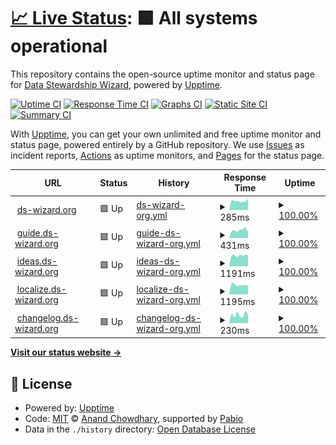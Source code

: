 # [📈 Live Status](https://ds-wizard.github.io/status): <!--live status--> **🟩 All systems operational**

This repository contains the open-source uptime monitor and status page for [Data Stewardship Wizard](https://ds-wizard.org), powered by [Upptime](https://github.com/upptime/upptime).

[![Uptime CI](https://github.com/ds-wizard/status/workflows/Uptime%20CI/badge.svg)](https://github.com/ds-wizard/status/actions?query=workflow%3A%22Uptime+CI%22)
[![Response Time CI](https://github.com/ds-wizard/status/workflows/Response%20Time%20CI/badge.svg)](https://github.com/ds-wizard/status/actions?query=workflow%3A%22Response+Time+CI%22)
[![Graphs CI](https://github.com/ds-wizard/status/workflows/Graphs%20CI/badge.svg)](https://github.com/ds-wizard/status/actions?query=workflow%3A%22Graphs+CI%22)
[![Static Site CI](https://github.com/ds-wizard/status/workflows/Static%20Site%20CI/badge.svg)](https://github.com/ds-wizard/status/actions?query=workflow%3A%22Static+Site+CI%22)
[![Summary CI](https://github.com/ds-wizard/status/workflows/Summary%20CI/badge.svg)](https://github.com/ds-wizard/status/actions?query=workflow%3A%22Summary+CI%22)

With [Upptime](https://upptime.js.org), you can get your own unlimited and free uptime monitor and status page, powered entirely by a GitHub repository. We use [Issues](https://github.com/ds-wizard/status/issues) as incident reports, [Actions](https://github.com/ds-wizard/status/actions) as uptime monitors, and [Pages](https://ds-wizard.github.io/status) for the status page.

<!--start: status pages-->
<!-- This summary is generated by Upptime (https://github.com/upptime/upptime) -->
<!-- Do not edit this manually, your changes will be overwritten -->
<!-- prettier-ignore -->
| URL | Status | History | Response Time | Uptime |
| --- | ------ | ------- | ------------- | ------ |
| <img alt="" src="https://icons.duckduckgo.com/ip3/ds-wizard.org.ico" height="13"> [ds-wizard.org](https://ds-wizard.org) | 🟩 Up | [ds-wizard-org.yml](https://github.com/ds-wizard/status/commits/HEAD/history/ds-wizard-org.yml) | <details><summary><img alt="Response time graph" src="./graphs/ds-wizard-org/response-time-week.png" height="20"> 285ms</summary><br><a href="https://ds-wizard.github.io/status/history/ds-wizard-org"><img alt="Response time 283" src="https://img.shields.io/endpoint?url=https%3A%2F%2Fraw.githubusercontent.com%2Fds-wizard%2Fstatus%2FHEAD%2Fapi%2Fds-wizard-org%2Fresponse-time.json"></a><br><a href="https://ds-wizard.github.io/status/history/ds-wizard-org"><img alt="24-hour response time 355" src="https://img.shields.io/endpoint?url=https%3A%2F%2Fraw.githubusercontent.com%2Fds-wizard%2Fstatus%2FHEAD%2Fapi%2Fds-wizard-org%2Fresponse-time-day.json"></a><br><a href="https://ds-wizard.github.io/status/history/ds-wizard-org"><img alt="7-day response time 285" src="https://img.shields.io/endpoint?url=https%3A%2F%2Fraw.githubusercontent.com%2Fds-wizard%2Fstatus%2FHEAD%2Fapi%2Fds-wizard-org%2Fresponse-time-week.json"></a><br><a href="https://ds-wizard.github.io/status/history/ds-wizard-org"><img alt="30-day response time 287" src="https://img.shields.io/endpoint?url=https%3A%2F%2Fraw.githubusercontent.com%2Fds-wizard%2Fstatus%2FHEAD%2Fapi%2Fds-wizard-org%2Fresponse-time-month.json"></a><br><a href="https://ds-wizard.github.io/status/history/ds-wizard-org"><img alt="1-year response time 283" src="https://img.shields.io/endpoint?url=https%3A%2F%2Fraw.githubusercontent.com%2Fds-wizard%2Fstatus%2FHEAD%2Fapi%2Fds-wizard-org%2Fresponse-time-year.json"></a></details> | <details><summary><a href="https://ds-wizard.github.io/status/history/ds-wizard-org">100.00%</a></summary><a href="https://ds-wizard.github.io/status/history/ds-wizard-org"><img alt="All-time uptime 100.00%" src="https://img.shields.io/endpoint?url=https%3A%2F%2Fraw.githubusercontent.com%2Fds-wizard%2Fstatus%2FHEAD%2Fapi%2Fds-wizard-org%2Fuptime.json"></a><br><a href="https://ds-wizard.github.io/status/history/ds-wizard-org"><img alt="24-hour uptime 100.00%" src="https://img.shields.io/endpoint?url=https%3A%2F%2Fraw.githubusercontent.com%2Fds-wizard%2Fstatus%2FHEAD%2Fapi%2Fds-wizard-org%2Fuptime-day.json"></a><br><a href="https://ds-wizard.github.io/status/history/ds-wizard-org"><img alt="7-day uptime 100.00%" src="https://img.shields.io/endpoint?url=https%3A%2F%2Fraw.githubusercontent.com%2Fds-wizard%2Fstatus%2FHEAD%2Fapi%2Fds-wizard-org%2Fuptime-week.json"></a><br><a href="https://ds-wizard.github.io/status/history/ds-wizard-org"><img alt="30-day uptime 100.00%" src="https://img.shields.io/endpoint?url=https%3A%2F%2Fraw.githubusercontent.com%2Fds-wizard%2Fstatus%2FHEAD%2Fapi%2Fds-wizard-org%2Fuptime-month.json"></a><br><a href="https://ds-wizard.github.io/status/history/ds-wizard-org"><img alt="1-year uptime 100.00%" src="https://img.shields.io/endpoint?url=https%3A%2F%2Fraw.githubusercontent.com%2Fds-wizard%2Fstatus%2FHEAD%2Fapi%2Fds-wizard-org%2Fuptime-year.json"></a></details>
| <img alt="" src="https://icons.duckduckgo.com/ip3/guide.ds-wizard.org.ico" height="13"> [guide.ds-wizard.org](https://guide.ds-wizard.org) | 🟩 Up | [guide-ds-wizard-org.yml](https://github.com/ds-wizard/status/commits/HEAD/history/guide-ds-wizard-org.yml) | <details><summary><img alt="Response time graph" src="./graphs/guide-ds-wizard-org/response-time-week.png" height="20"> 431ms</summary><br><a href="https://ds-wizard.github.io/status/history/guide-ds-wizard-org"><img alt="Response time 398" src="https://img.shields.io/endpoint?url=https%3A%2F%2Fraw.githubusercontent.com%2Fds-wizard%2Fstatus%2FHEAD%2Fapi%2Fguide-ds-wizard-org%2Fresponse-time.json"></a><br><a href="https://ds-wizard.github.io/status/history/guide-ds-wizard-org"><img alt="24-hour response time 307" src="https://img.shields.io/endpoint?url=https%3A%2F%2Fraw.githubusercontent.com%2Fds-wizard%2Fstatus%2FHEAD%2Fapi%2Fguide-ds-wizard-org%2Fresponse-time-day.json"></a><br><a href="https://ds-wizard.github.io/status/history/guide-ds-wizard-org"><img alt="7-day response time 431" src="https://img.shields.io/endpoint?url=https%3A%2F%2Fraw.githubusercontent.com%2Fds-wizard%2Fstatus%2FHEAD%2Fapi%2Fguide-ds-wizard-org%2Fresponse-time-week.json"></a><br><a href="https://ds-wizard.github.io/status/history/guide-ds-wizard-org"><img alt="30-day response time 393" src="https://img.shields.io/endpoint?url=https%3A%2F%2Fraw.githubusercontent.com%2Fds-wizard%2Fstatus%2FHEAD%2Fapi%2Fguide-ds-wizard-org%2Fresponse-time-month.json"></a><br><a href="https://ds-wizard.github.io/status/history/guide-ds-wizard-org"><img alt="1-year response time 398" src="https://img.shields.io/endpoint?url=https%3A%2F%2Fraw.githubusercontent.com%2Fds-wizard%2Fstatus%2FHEAD%2Fapi%2Fguide-ds-wizard-org%2Fresponse-time-year.json"></a></details> | <details><summary><a href="https://ds-wizard.github.io/status/history/guide-ds-wizard-org">100.00%</a></summary><a href="https://ds-wizard.github.io/status/history/guide-ds-wizard-org"><img alt="All-time uptime 100.00%" src="https://img.shields.io/endpoint?url=https%3A%2F%2Fraw.githubusercontent.com%2Fds-wizard%2Fstatus%2FHEAD%2Fapi%2Fguide-ds-wizard-org%2Fuptime.json"></a><br><a href="https://ds-wizard.github.io/status/history/guide-ds-wizard-org"><img alt="24-hour uptime 100.00%" src="https://img.shields.io/endpoint?url=https%3A%2F%2Fraw.githubusercontent.com%2Fds-wizard%2Fstatus%2FHEAD%2Fapi%2Fguide-ds-wizard-org%2Fuptime-day.json"></a><br><a href="https://ds-wizard.github.io/status/history/guide-ds-wizard-org"><img alt="7-day uptime 100.00%" src="https://img.shields.io/endpoint?url=https%3A%2F%2Fraw.githubusercontent.com%2Fds-wizard%2Fstatus%2FHEAD%2Fapi%2Fguide-ds-wizard-org%2Fuptime-week.json"></a><br><a href="https://ds-wizard.github.io/status/history/guide-ds-wizard-org"><img alt="30-day uptime 100.00%" src="https://img.shields.io/endpoint?url=https%3A%2F%2Fraw.githubusercontent.com%2Fds-wizard%2Fstatus%2FHEAD%2Fapi%2Fguide-ds-wizard-org%2Fuptime-month.json"></a><br><a href="https://ds-wizard.github.io/status/history/guide-ds-wizard-org"><img alt="1-year uptime 100.00%" src="https://img.shields.io/endpoint?url=https%3A%2F%2Fraw.githubusercontent.com%2Fds-wizard%2Fstatus%2FHEAD%2Fapi%2Fguide-ds-wizard-org%2Fuptime-year.json"></a></details>
| <img alt="" src="https://icons.duckduckgo.com/ip3/ideas.ds-wizard.org.ico" height="13"> [ideas.ds-wizard.org](https://ideas.ds-wizard.org) | 🟩 Up | [ideas-ds-wizard-org.yml](https://github.com/ds-wizard/status/commits/HEAD/history/ideas-ds-wizard-org.yml) | <details><summary><img alt="Response time graph" src="./graphs/ideas-ds-wizard-org/response-time-week.png" height="20"> 1191ms</summary><br><a href="https://ds-wizard.github.io/status/history/ideas-ds-wizard-org"><img alt="Response time 1089" src="https://img.shields.io/endpoint?url=https%3A%2F%2Fraw.githubusercontent.com%2Fds-wizard%2Fstatus%2FHEAD%2Fapi%2Fideas-ds-wizard-org%2Fresponse-time.json"></a><br><a href="https://ds-wizard.github.io/status/history/ideas-ds-wizard-org"><img alt="24-hour response time 1213" src="https://img.shields.io/endpoint?url=https%3A%2F%2Fraw.githubusercontent.com%2Fds-wizard%2Fstatus%2FHEAD%2Fapi%2Fideas-ds-wizard-org%2Fresponse-time-day.json"></a><br><a href="https://ds-wizard.github.io/status/history/ideas-ds-wizard-org"><img alt="7-day response time 1191" src="https://img.shields.io/endpoint?url=https%3A%2F%2Fraw.githubusercontent.com%2Fds-wizard%2Fstatus%2FHEAD%2Fapi%2Fideas-ds-wizard-org%2Fresponse-time-week.json"></a><br><a href="https://ds-wizard.github.io/status/history/ideas-ds-wizard-org"><img alt="30-day response time 1100" src="https://img.shields.io/endpoint?url=https%3A%2F%2Fraw.githubusercontent.com%2Fds-wizard%2Fstatus%2FHEAD%2Fapi%2Fideas-ds-wizard-org%2Fresponse-time-month.json"></a><br><a href="https://ds-wizard.github.io/status/history/ideas-ds-wizard-org"><img alt="1-year response time 1089" src="https://img.shields.io/endpoint?url=https%3A%2F%2Fraw.githubusercontent.com%2Fds-wizard%2Fstatus%2FHEAD%2Fapi%2Fideas-ds-wizard-org%2Fresponse-time-year.json"></a></details> | <details><summary><a href="https://ds-wizard.github.io/status/history/ideas-ds-wizard-org">100.00%</a></summary><a href="https://ds-wizard.github.io/status/history/ideas-ds-wizard-org"><img alt="All-time uptime 99.60%" src="https://img.shields.io/endpoint?url=https%3A%2F%2Fraw.githubusercontent.com%2Fds-wizard%2Fstatus%2FHEAD%2Fapi%2Fideas-ds-wizard-org%2Fuptime.json"></a><br><a href="https://ds-wizard.github.io/status/history/ideas-ds-wizard-org"><img alt="24-hour uptime 100.00%" src="https://img.shields.io/endpoint?url=https%3A%2F%2Fraw.githubusercontent.com%2Fds-wizard%2Fstatus%2FHEAD%2Fapi%2Fideas-ds-wizard-org%2Fuptime-day.json"></a><br><a href="https://ds-wizard.github.io/status/history/ideas-ds-wizard-org"><img alt="7-day uptime 100.00%" src="https://img.shields.io/endpoint?url=https%3A%2F%2Fraw.githubusercontent.com%2Fds-wizard%2Fstatus%2FHEAD%2Fapi%2Fideas-ds-wizard-org%2Fuptime-week.json"></a><br><a href="https://ds-wizard.github.io/status/history/ideas-ds-wizard-org"><img alt="30-day uptime 100.00%" src="https://img.shields.io/endpoint?url=https%3A%2F%2Fraw.githubusercontent.com%2Fds-wizard%2Fstatus%2FHEAD%2Fapi%2Fideas-ds-wizard-org%2Fuptime-month.json"></a><br><a href="https://ds-wizard.github.io/status/history/ideas-ds-wizard-org"><img alt="1-year uptime 99.60%" src="https://img.shields.io/endpoint?url=https%3A%2F%2Fraw.githubusercontent.com%2Fds-wizard%2Fstatus%2FHEAD%2Fapi%2Fideas-ds-wizard-org%2Fuptime-year.json"></a></details>
| <img alt="" src="https://icons.duckduckgo.com/ip3/localize.ds-wizard.org.ico" height="13"> [localize.ds-wizard.org](https://localize.ds-wizard.org) | 🟩 Up | [localize-ds-wizard-org.yml](https://github.com/ds-wizard/status/commits/HEAD/history/localize-ds-wizard-org.yml) | <details><summary><img alt="Response time graph" src="./graphs/localize-ds-wizard-org/response-time-week.png" height="20"> 1195ms</summary><br><a href="https://ds-wizard.github.io/status/history/localize-ds-wizard-org"><img alt="Response time 1209" src="https://img.shields.io/endpoint?url=https%3A%2F%2Fraw.githubusercontent.com%2Fds-wizard%2Fstatus%2FHEAD%2Fapi%2Flocalize-ds-wizard-org%2Fresponse-time.json"></a><br><a href="https://ds-wizard.github.io/status/history/localize-ds-wizard-org"><img alt="24-hour response time 1085" src="https://img.shields.io/endpoint?url=https%3A%2F%2Fraw.githubusercontent.com%2Fds-wizard%2Fstatus%2FHEAD%2Fapi%2Flocalize-ds-wizard-org%2Fresponse-time-day.json"></a><br><a href="https://ds-wizard.github.io/status/history/localize-ds-wizard-org"><img alt="7-day response time 1195" src="https://img.shields.io/endpoint?url=https%3A%2F%2Fraw.githubusercontent.com%2Fds-wizard%2Fstatus%2FHEAD%2Fapi%2Flocalize-ds-wizard-org%2Fresponse-time-week.json"></a><br><a href="https://ds-wizard.github.io/status/history/localize-ds-wizard-org"><img alt="30-day response time 1202" src="https://img.shields.io/endpoint?url=https%3A%2F%2Fraw.githubusercontent.com%2Fds-wizard%2Fstatus%2FHEAD%2Fapi%2Flocalize-ds-wizard-org%2Fresponse-time-month.json"></a><br><a href="https://ds-wizard.github.io/status/history/localize-ds-wizard-org"><img alt="1-year response time 1209" src="https://img.shields.io/endpoint?url=https%3A%2F%2Fraw.githubusercontent.com%2Fds-wizard%2Fstatus%2FHEAD%2Fapi%2Flocalize-ds-wizard-org%2Fresponse-time-year.json"></a></details> | <details><summary><a href="https://ds-wizard.github.io/status/history/localize-ds-wizard-org">100.00%</a></summary><a href="https://ds-wizard.github.io/status/history/localize-ds-wizard-org"><img alt="All-time uptime 99.60%" src="https://img.shields.io/endpoint?url=https%3A%2F%2Fraw.githubusercontent.com%2Fds-wizard%2Fstatus%2FHEAD%2Fapi%2Flocalize-ds-wizard-org%2Fuptime.json"></a><br><a href="https://ds-wizard.github.io/status/history/localize-ds-wizard-org"><img alt="24-hour uptime 100.00%" src="https://img.shields.io/endpoint?url=https%3A%2F%2Fraw.githubusercontent.com%2Fds-wizard%2Fstatus%2FHEAD%2Fapi%2Flocalize-ds-wizard-org%2Fuptime-day.json"></a><br><a href="https://ds-wizard.github.io/status/history/localize-ds-wizard-org"><img alt="7-day uptime 100.00%" src="https://img.shields.io/endpoint?url=https%3A%2F%2Fraw.githubusercontent.com%2Fds-wizard%2Fstatus%2FHEAD%2Fapi%2Flocalize-ds-wizard-org%2Fuptime-week.json"></a><br><a href="https://ds-wizard.github.io/status/history/localize-ds-wizard-org"><img alt="30-day uptime 100.00%" src="https://img.shields.io/endpoint?url=https%3A%2F%2Fraw.githubusercontent.com%2Fds-wizard%2Fstatus%2FHEAD%2Fapi%2Flocalize-ds-wizard-org%2Fuptime-month.json"></a><br><a href="https://ds-wizard.github.io/status/history/localize-ds-wizard-org"><img alt="1-year uptime 99.60%" src="https://img.shields.io/endpoint?url=https%3A%2F%2Fraw.githubusercontent.com%2Fds-wizard%2Fstatus%2FHEAD%2Fapi%2Flocalize-ds-wizard-org%2Fuptime-year.json"></a></details>
| <img alt="" src="https://icons.duckduckgo.com/ip3/changelog.ds-wizard.org.ico" height="13"> [changelog.ds-wizard.org](https://changelog.ds-wizard.org) | 🟩 Up | [changelog-ds-wizard-org.yml](https://github.com/ds-wizard/status/commits/HEAD/history/changelog-ds-wizard-org.yml) | <details><summary><img alt="Response time graph" src="./graphs/changelog-ds-wizard-org/response-time-week.png" height="20"> 230ms</summary><br><a href="https://ds-wizard.github.io/status/history/changelog-ds-wizard-org"><img alt="Response time 256" src="https://img.shields.io/endpoint?url=https%3A%2F%2Fraw.githubusercontent.com%2Fds-wizard%2Fstatus%2FHEAD%2Fapi%2Fchangelog-ds-wizard-org%2Fresponse-time.json"></a><br><a href="https://ds-wizard.github.io/status/history/changelog-ds-wizard-org"><img alt="24-hour response time 228" src="https://img.shields.io/endpoint?url=https%3A%2F%2Fraw.githubusercontent.com%2Fds-wizard%2Fstatus%2FHEAD%2Fapi%2Fchangelog-ds-wizard-org%2Fresponse-time-day.json"></a><br><a href="https://ds-wizard.github.io/status/history/changelog-ds-wizard-org"><img alt="7-day response time 230" src="https://img.shields.io/endpoint?url=https%3A%2F%2Fraw.githubusercontent.com%2Fds-wizard%2Fstatus%2FHEAD%2Fapi%2Fchangelog-ds-wizard-org%2Fresponse-time-week.json"></a><br><a href="https://ds-wizard.github.io/status/history/changelog-ds-wizard-org"><img alt="30-day response time 255" src="https://img.shields.io/endpoint?url=https%3A%2F%2Fraw.githubusercontent.com%2Fds-wizard%2Fstatus%2FHEAD%2Fapi%2Fchangelog-ds-wizard-org%2Fresponse-time-month.json"></a><br><a href="https://ds-wizard.github.io/status/history/changelog-ds-wizard-org"><img alt="1-year response time 256" src="https://img.shields.io/endpoint?url=https%3A%2F%2Fraw.githubusercontent.com%2Fds-wizard%2Fstatus%2FHEAD%2Fapi%2Fchangelog-ds-wizard-org%2Fresponse-time-year.json"></a></details> | <details><summary><a href="https://ds-wizard.github.io/status/history/changelog-ds-wizard-org">100.00%</a></summary><a href="https://ds-wizard.github.io/status/history/changelog-ds-wizard-org"><img alt="All-time uptime 100.00%" src="https://img.shields.io/endpoint?url=https%3A%2F%2Fraw.githubusercontent.com%2Fds-wizard%2Fstatus%2FHEAD%2Fapi%2Fchangelog-ds-wizard-org%2Fuptime.json"></a><br><a href="https://ds-wizard.github.io/status/history/changelog-ds-wizard-org"><img alt="24-hour uptime 100.00%" src="https://img.shields.io/endpoint?url=https%3A%2F%2Fraw.githubusercontent.com%2Fds-wizard%2Fstatus%2FHEAD%2Fapi%2Fchangelog-ds-wizard-org%2Fuptime-day.json"></a><br><a href="https://ds-wizard.github.io/status/history/changelog-ds-wizard-org"><img alt="7-day uptime 100.00%" src="https://img.shields.io/endpoint?url=https%3A%2F%2Fraw.githubusercontent.com%2Fds-wizard%2Fstatus%2FHEAD%2Fapi%2Fchangelog-ds-wizard-org%2Fuptime-week.json"></a><br><a href="https://ds-wizard.github.io/status/history/changelog-ds-wizard-org"><img alt="30-day uptime 100.00%" src="https://img.shields.io/endpoint?url=https%3A%2F%2Fraw.githubusercontent.com%2Fds-wizard%2Fstatus%2FHEAD%2Fapi%2Fchangelog-ds-wizard-org%2Fuptime-month.json"></a><br><a href="https://ds-wizard.github.io/status/history/changelog-ds-wizard-org"><img alt="1-year uptime 100.00%" src="https://img.shields.io/endpoint?url=https%3A%2F%2Fraw.githubusercontent.com%2Fds-wizard%2Fstatus%2FHEAD%2Fapi%2Fchangelog-ds-wizard-org%2Fuptime-year.json"></a></details>

<!--end: status pages-->

[**Visit our status website →**](https://ds-wizard.github.io/status)

## 📄 License

- Powered by: [Upptime](https://github.com/upptime/upptime)
- Code: [MIT](./LICENSE) © [Anand Chowdhary](https://anandchowdhary.com), supported by [Pabio](https://pabio.com)
- Data in the `./history` directory: [Open Database License](https://opendatacommons.org/licenses/odbl/1-0/)
